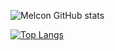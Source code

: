 ![Melcon GitHub stats](https://github-readme-stats.vercel.app/api?username=MelconTech&show_icons=true&bg_color=00000000)

[![Top Langs](https://github-readme-stats.vercel.app/api/top-langs/?username=MelconTech&size_weight=0.5&count_weight=0.5)](https://github.com/melcontech/github-readme-stats)
